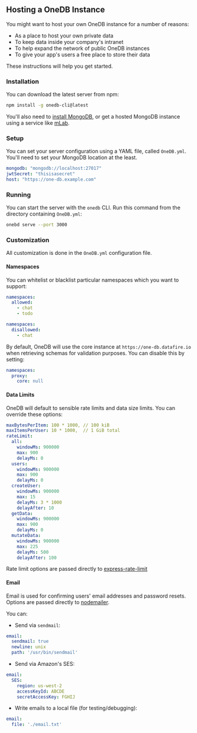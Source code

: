 ## Hosting a OneDB Instance

You might want to host your own OneDB instance for a number of reasons:
* As a place to host your own private data
* To keep data inside your company's intranet
* To help expand the network of public OneDB instances
* To give your app's users a free place to store their data

These instructions will help you get started.

### Installation
You can download the latest server from npm:
```bash
npm install -g onedb-cli@latest
```

You'll also need to [install MongoDB](https://docs.mongodb.com/manual/installation/), or
get a hosted MongoDB instance using a service like [mLab](https://mlab.com/).

### Setup
You can set your server configuration using a YAML file, called `OneDB.yml`. You'll need
to set your MongoDB location at the least.
```yml
mongodb: "mongodb://localhost:27017"
jwtSecret: "thisisasecret"
host: "https://one-db.example.com"
```

### Running
You can start the server with the `onedb` CLI. Run this command from the directory
containing `OneDB.yml`:

```bash
onebd serve --port 3000
```

### Customization
All customization is done in the `OneDB.yml` configuration file.

#### Namespaces
You can whitelist or blacklist particular namespaces which you want to support:

```yaml
namespaces:
  allowed:
    - chat
    - todo
```

```yaml
namespaces:
  disallowed:
    - chat
```

By default, OneDB will use the core instance at `https://one-db.datafire.io` when retrieving
schemas for validation purposes. You can disable this by setting:
```yaml
namespaces:
  proxy:
    core: null
```

#### Data Limits
OneDB will default to sensible rate limits and data size limits. You can override these options:

```yaml
maxBytesPerItem: 100 * 1000, // 100 kiB
maxItemsPerUser: 10 * 1000,  // 1 GiB total
rateLimit:
  all:
    windowMs: 900000
    max: 900
    delayMs: 0
  users:
    windowMs: 900000
    max: 900
    delayMs: 0
  createUser:
    windowMs: 900000
    max: 15
    delayMs: 3 * 1000
    delayAfter: 10
  getData:
    windowMs: 900000
    max: 900
    delayMs: 0
  mutateData:
    windowMs: 900000
    max: 225
    delayMs: 500
    delayAfter: 100
```

Rate limit options are passed directly to
[express-rate-limit](https://www.npmjs.com/package/express-rate-limit)

#### Email
Email is used for confirming users' email addresses and password resets.
Options are passed directly to [nodemailer](https://nodemailer.com/transports/).

You can:

* Send via `sendmail`:
```yaml
email:
  sendmail: true
  newline: unix
  path: '/usr/bin/sendmail'
```
* Send via Amazon's SES:
```yaml
email:
  SES:
    region: us-west-2
    accessKeyId: ABCDE
    secretAccessKey: FGHIJ
```
* Write emails to a local file (for testing/debugging):
```yaml
email:
  file: './email.txt'
```
